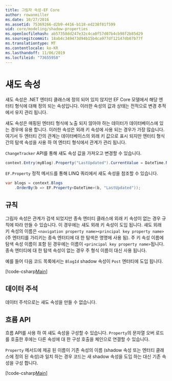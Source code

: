 ```yaml
---
title: 그림자 속성-EF Core
author: rowanmiller
ms.date: 10/27/2016
ms.assetid: 75369266-d2b9-4416-b118-ed238f81f599
uid: core/modeling/shadow-properties
ms.openlocfilehash: ab57358dd247e32c4ca0f57d07b4cb98f2b85d29
ms.sourcegitcommit: 18ab4c349473d94b15b4ca977df12147db07b77f
ms.translationtype: MT
ms.contentlocale: ko-KR
ms.lasthandoff: 11/06/2019
ms.locfileid: "73655958"
---
```

# <a name="shadow-properties"></a>섀도 속성

섀도 속성은 .NET 엔터티 클래스에 정의 되어 있지 않지만 EF Core 모델에서 해당 엔터티 형식에 대해 정의 되는 속성입니다. 이러한 속성의 값과 상태는 전적으로 변경 추적에서 유지 관리 됩니다.

섀도 속성은 매핑된 엔터티 형식에 노출 되지 않아야 하는 데이터가 데이터베이스에 있는 경우에 유용 합니다. 이러한 속성은 외래 키 속성에 사용 되는 경우가 가장 많습니다. 여기서 두 엔터티 간의 관계는 데이터베이스의 외래 키 값으로 표시 되지만 엔터티 형식 간의 탐색 속성을 사용 하 여 엔터티 형식에서 관계가 관리 됩니다.

`ChangeTracker` API를 통해 섀도 속성 값을 가져오고 변경할 수 있습니다.

``` csharp
context.Entry(myBlog).Property("LastUpdated").CurrentValue = DateTime.Now;
```

`EF.Property` 정적 메서드를 통해 LINQ 쿼리에서 섀도 속성을 참조할 수 있습니다.

``` csharp
var blogs = context.Blogs
    .OrderBy(b => EF.Property<DateTime>(b, "LastUpdated"));
```

## <a name="conventions"></a>규칙

그림자 속성은 관계가 검색 되었지만 종속 엔터티 클래스에 외래 키 속성이 없는 경우 규칙에 따라 만들 수 있습니다. 이 경우에는 섀도 외래 키 속성이 도입 됩니다. 섀도 외래 키 속성의 이름은 `<navigation property name><principal key property name>` (주 엔터티를 가리키는 종속 엔터티에 대 한 탐색은 명명에 사용 됨). 주 키 속성 이름에 탐색 속성 이름이 포함 된 경우에는 이름이 `<principal key property name>`됩니다. 종속 엔터티에 대 한 탐색 속성이 없는 경우 주 형식 이름이 대신 사용 됩니다.

예를 들어 다음 코드 목록에서는 `BlogId` shadow 속성이 `Post` 엔터티에 도입 됩니다.

[!code-csharp[Main](../../../samples/core/Modeling/Conventions/ShadowForeignKey.cs?name=Conventions)]

## <a name="data-annotations"></a>데이터 주석

데이터 주석으로는 섀도 속성을 만들 수 없습니다.

## <a name="fluent-api"></a>흐름 API

흐름 API를 사용 하 여 섀도 속성을 구성할 수 있습니다. `Property`의 문자열 오버 로드를 호출한 후에는 다른 속성에 대 한 구성 호출을 체인으로 연결할 수 있습니다.

`Property` 메서드에 제공 된 이름이 기존 속성의 이름 (shadow 속성 또는 엔터티 클래스에 정의 된 속성)과 일치 하는 경우 코드는 새 shadow 속성을 도입 하는 대신 기존 속성을 구성 합니다.

[!code-csharp[Main](../../../samples/core/Modeling/FluentAPI/ShadowProperty.cs?name=ShadowProperty&highlight=8)]
